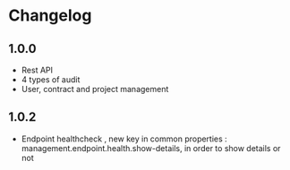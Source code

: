 # Changelog
## 1.0.0
- Rest API
- 4 types of audit
- User, contract and project management

## 1.0.2
- Endpoint healthcheck , new key in common properties : management.endpoint.health.show-details, in order to show details or not